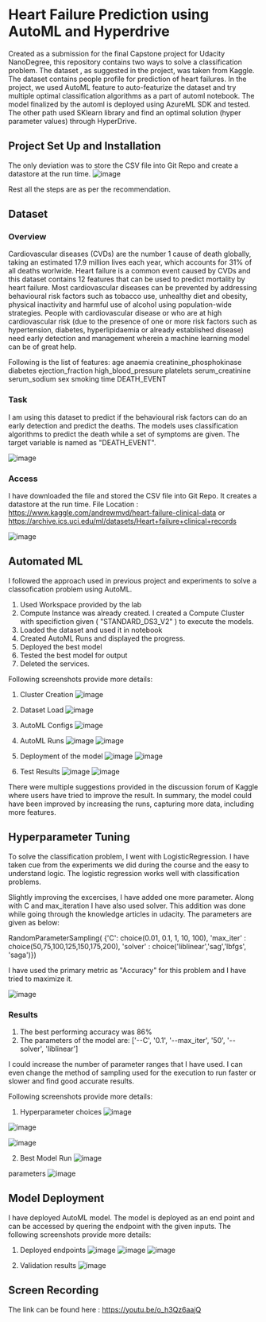 # Heart Failure Prediction using AutoML and Hyperdrive

Created as a submission for the final Capstone project for Udacity NanoDegree, this repository contains two ways to solve a classification problem. The dataset , as suggested in the project, was taken from Kaggle. The dataset contains people profile for prediction of heart failures. In the project, we used AutoML feature to auto-featurize the dataset and try multiple optimal classification algorithms as a part of automl notebook. The model finalized by the automl is deployed using AzureML SDK and tested. The other path used SKlearn library and find an optimal solution (hyper parameter values) through HyperDrive. 

## Project Set Up and Installation
The only deviation was to store the CSV file into Git Repo and create a datastore at the run time. 
![image](https://user-images.githubusercontent.com/25560357/123817686-fbfaf280-d915-11eb-8dfb-29166fadc9dc.png)

Rest all the steps are as per the recommendation.

## Dataset

### Overview
Cardiovascular diseases (CVDs) are the number 1 cause of death globally, taking an estimated 17.9 million lives each year, which accounts for 31% of all deaths worlwide.
Heart failure is a common event caused by CVDs and this dataset contains 12 features that can be used to predict mortality by heart failure. Most cardiovascular diseases can be prevented by addressing behavioural risk factors such as tobacco use, unhealthy diet and obesity, physical inactivity and harmful use of alcohol using population-wide strategies. People with cardiovascular disease or who are at high cardiovascular risk (due to the presence of one or more risk factors such as hypertension, diabetes, hyperlipidaemia or already established disease) need early detection and management wherein a machine learning model can be of great help.

Following is the list of features: 
age
anaemia
creatinine_phosphokinase
diabetes
ejection_fraction
high_blood_pressure
platelets
serum_creatinine
serum_sodium
sex
smoking
time
DEATH_EVENT


### Task
I am using this dataset to predict if the behavioural risk factors can do an early detection and predict the deaths. The models uses classification algorithms to predict the death while a set of symptoms are given. The target variable is named as "DEATH_EVENT". 

![image](https://user-images.githubusercontent.com/25560357/123821399-fbb02680-d918-11eb-80a0-062e9b0392fb.png)

### Access
I have downloaded the file and stored the CSV file into Git Repo. It creates a datastore at the run time.
File Location : https://www.kaggle.com/andrewmvd/heart-failure-clinical-data or https://archive.ics.uci.edu/ml/datasets/Heart+failure+clinical+records
 
![image](https://user-images.githubusercontent.com/25560357/123817686-fbfaf280-d915-11eb-8dfb-29166fadc9dc.png)


## Automated ML
I followed the approach used in previous project and experiments to solve a classofication problem using AutoML. 

1. Used Workspace provided by the lab
2. Compute Instance was already created. I created a Compute Cluster with specifiction given ( "STANDARD_DS3_V2" ) to execute the models.
3. Loaded the dataset and used it in notebook
4. Created AutoML Runs and displayed the progress. 
5. Deployed the best model 
6. Tested the best model for output
7. Deleted the services.

Following screenshots provide more details: 

1. Cluster Creation
![image](https://user-images.githubusercontent.com/25560357/123896181-aeff3680-d97e-11eb-8d2f-d679a63eae36.png)

2. Dataset Load
![image](https://user-images.githubusercontent.com/25560357/123896209-b9213500-d97e-11eb-9b97-b280f8b5c79b.png)

3. AutoML Configs
![image](https://user-images.githubusercontent.com/25560357/123896253-d35b1300-d97e-11eb-9ffd-d784fd87d9db.png)

4. AutoML Runs
![image](https://user-images.githubusercontent.com/25560357/123898056-3a2dfb80-d982-11eb-98c7-25f68c0e8779.png)
![image](https://user-images.githubusercontent.com/25560357/123959443-cb759000-d9cb-11eb-8086-3b282533d8ac.png)


5. Deployment of the model
![image](https://user-images.githubusercontent.com/25560357/123898758-8e85ab00-d983-11eb-8b31-c052e47c6eaa.png)
![image](https://user-images.githubusercontent.com/25560357/123898773-96454f80-d983-11eb-8980-fd5477d1da73.png)


6. Test Results
![image](https://user-images.githubusercontent.com/25560357/123898802-a52c0200-d983-11eb-9c5e-f61cd4878d13.png)
![image](https://user-images.githubusercontent.com/25560357/123898834-b117c400-d983-11eb-9ee9-8c91b36994b2.png)


There were multiple suggestions provided in the discussion forum of Kaggle where users have tried to improve the result. In summary, the model could have been improved by increasing the runs, capturing more data, including more features.

## Hyperparameter Tuning

To solve the classification problem, I went with LogisticRegression. I have taken cue from the experiments we did during the course and the easy to understand logic. The logistic regression works well with classification problems. 

Slightly improving the excercises, I have added one more parameter. Along with C and max_iteration I have also used solver. This addition was done while going through the knowledge articles in udacity. The parameters are given as below: 

RandomParameterSampling(
    {'C': choice(0.01, 0.1, 1, 10, 100), 
     'max_iter' : choice(50,75,100,125,150,175,200), 
     'solver' : choice('liblinear','sag','lbfgs', 'saga')})

I have used the primary metric as "Accuracy" for this problem and I have tried to maximize it.

![image](https://user-images.githubusercontent.com/25560357/123900951-aceda580-d987-11eb-807f-876dc1ab345d.png)


### Results

1. The best performing accuracy was 86%
2. The parameters of the model are: ['--C', '0.1', '--max_iter', '50', '--solver', 'liblinear']

I could increase the number of parameter ranges that I have used. I can even change the method of sampling used for the execution to run faster or slower and find good accurate results.

Following screenshots provide more details: 

1. Hyperparameter choices
![image](https://user-images.githubusercontent.com/25560357/123900951-aceda580-d987-11eb-807f-876dc1ab345d.png)

![image](https://user-images.githubusercontent.com/25560357/123914127-b1708900-d99c-11eb-8d82-f4402f7c5cbb.png)

![image](https://user-images.githubusercontent.com/25560357/123914195-c3522c00-d99c-11eb-9268-5ec3befaacec.png)


2. Best Model Run
![image](https://user-images.githubusercontent.com/25560357/123914264-d82ebf80-d99c-11eb-835b-520c9a209ea2.png)

parameters 
![image](https://user-images.githubusercontent.com/25560357/123959410-c284be80-d9cb-11eb-903f-c405e1648639.png)


## Model Deployment
I have deployed AutoML model. The model is deployed as an end point and can be accessed by quering the endpoint with the given inputs. 
The following screenshots provide more details:

1. Deployed endpoints
![image](https://user-images.githubusercontent.com/25560357/123959577-f95ad480-d9cb-11eb-8239-7c2b39f03f40.png)
![image](https://user-images.githubusercontent.com/25560357/123959658-0bd50e00-d9cc-11eb-8045-8b35d1d945c1.png)
![image](https://user-images.githubusercontent.com/25560357/123973133-1fd33c80-d9d9-11eb-9061-cd4e1b446f9d.png)


2. Validation results
![image](https://user-images.githubusercontent.com/25560357/123973407-5e68f700-d9d9-11eb-8113-b9da8d0dd8d6.png)



## Screen Recording
The link can be found here : 
https://youtu.be/o_h3Qz6aajQ


